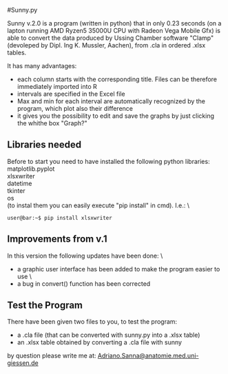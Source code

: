 #Sunny.py

Sunny v.2.0 is a program (written in python) that in only 0.23 seconds (on a lapton running AMD Ryzen5 35000U CPU with Radeon Vega Mobile Gfx) is able to convert the data produced by Ussing Chamber software "Clamp" (devoleped by Dipl. Ing K. Mussler, Aachen), from .cla in ordered .xlsx tables.

It has many advantages:
- each column starts with the corresponding title. Files can be therefore immediately imported into R
- intervals are specified in the Excel file
- Max and min for each interval are automatically recognized by the program, which plot also their difference
- it gives you the possibility to edit and save the graphs by just clicking the whithe box "Graph?"

## Libraries needed
Before to start you need to have installed the following python libraries: \
matplotlib.pyplot \
xlsxwriter \
datetime \
tkinter \
os \
(to instal them you can easily execute "pip install" in cmd). I.e.: \

```console
user@bar:~$ pip install xlsxwriter
```

## Improvements from v.1
In this version the following updates have been done: \
- a graphic user interface has been added to make the program easier to use \
- a bug in convert() function has been corrected 

## Test the Program
There have been given two files to you, to test the program:
- a .cla file (that can be converted with sunny.py into a .xlsx table)
- an .xlsx table obtained by converting a .cla file with sunny


by question please write me at: Adriano.Sanna@anatomie.med.uni-giessen.de

